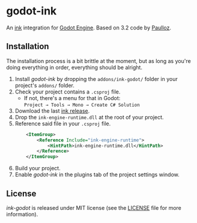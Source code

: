 # godot-ink

An [ink](https://github.com/inkle/ink) integration for [Godot Engine](https://github.com/godotengine/godot).  Based on 3.2 code by [Paulloz](https://github.com/paulloz/godot-ink/).

## Installation

The installation process is a bit brittle at the moment, but as long as you're doing everything in order, everything should be alright.

1. Install *godot-ink* by dropping the `addons/ink-godot/` folder in your project's `addons/` folder.
1. Check your project contains a `.csproj` file.
	* If not, there's a menu for that in Godot:  
	`Project → Tools → Mono → Create C# Solution`
1. Download the last [ink release](https://github.com/inkle/ink/releases).
1. Drop the `ink-engine-runtime.dll` at the root of your project.
1. Reference said file in your `.csproj` file.
	```xml
		<ItemGroup>
			<Reference Include="ink-engine-runtime">
				<HintPath>ink-engine-runtime.dll</HintPath>
			</Reference>
		</ItemGroup>
	```
1. Build your project.
1. Enable *godot-ink* in the plugins tab of the project settings window.

## License

*ink-godot* is released under MIT license (see the [LICENSE](/LICENSE) file for more information).
